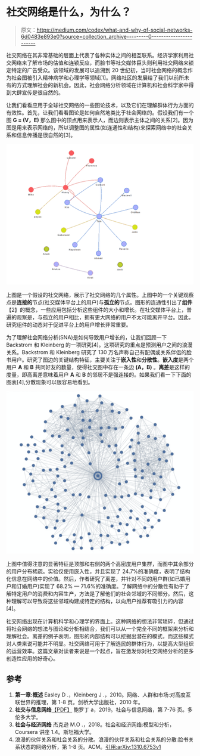 # 社交网络是什么，为什么？

> 原文：<https://medium.com/codex/what-and-why-of-social-networks-6d0483e893e0?source=collection_archive---------0----------------------->

社交网络在其非常基础的层面上代表了各种实体之间的相互联系。经济学家利用社交网络来了解市场的估值和连锁反应，而脸书等社交媒体巨头则利用社交网络来锁定特定的广告受众。该领域的发展可以追溯到 20 世纪初，当时社会网络的概念作为社会图被引入精神病学和心理学等领域[1]。网络社区的发展给了我们以前所未有的方式理解社会的新机会。因此，社会网络分析领域在计算机和社会科学家中得到大肆宣传是很自然的。

让我们看看应用于全球社交网络的一些图论技术，以及它们在理解群体行为方面的有效性。首先，让我们看看图论是如何自然地类比于社会网络的。假设我们有一个图 **G = (V，E)** 那么图中的顶点用来表示人，而边则表示主体之间的关系[2]。因为图是用来表示网络的，所以调整图的属性(如连通性和结构)来探索网络中的社会关系和信息传播是很自然的[3]。

![](img/6eea0c1c28131e833fe9c7889ddad008.png)

上图是一个假设的社交网络，展示了社交网络的几个属性。上图中的一个关键观察点是**连接的**节点(社交媒体平台上的用户)与**孤立的**节点。图形的连通性引出了**组件**【2】的概念，一些应用包括分析这些组件的大小和增长。在社交媒体平台上，普遍的观察是，与孤立的用户相比，拥有更大网络的用户不太可能离开平台。因此，研究组件的动态对于促进平台上的用户增长非常重要。

为了理解社会网络分析(SNA)是如何导致用户增长的，让我们回顾一下 Backstrom 和 Kleinberg 的一项研究[4]。这项研究的重点是预测用户之间的浪漫关系。Backstrom 和 Kleinberg 研究了 130 万名声称自己有配偶或关系伴侣的脸书用户。研究了图边的关键结构特征，主要关注于**嵌入性**和**分散性**。**嵌入度**是两个用户 **A** 和 **B** 共同好友的数量，使得社交图中存在一条边 **(A，B)** 。**离差**是这样的度量，即高离差意味着用户 **A** 和 **B** 的邻居不是强连接的。如果我们看一下下面的图表[4],分散现象可以很容易地看到。

![](img/d913b8b95bfc63c46673e2b0a5d12d4d.png)

上图中值得注意的显著特征是顶部和右侧的两个高密度用户集群，而图中其余部分的用户分布稀疏。实验仅使用嵌入性，并且实现了 24.7%的准确度，表明了结构化信息在网络中的价值。然后，作者研究了离差，并针对不同的用户群(如已婚用户和订婚用户)实现了 68.2% — 71.6%的准确度。了解网络中的分散性有助于了解特定用户的消费和内容生产，方法是了解他们的社会邻域的不同部分。然后，这种理解可以导致将这些邻域构建成特定的结构，以向用户推荐有吸引力的内容[4]。

社交网络出现在计算机科学和心理学的界面上。这种网络的想法非常琐碎，但通过将社会网络的想法与图论和分析相结合，我们可以从一个完全不同的框架来分析和理解社会。离差的例子表明，图形的内部结构可以挖掘出潜在的模式，而这些模式对人类来说可能并不明显。社交网络可用于了解选民的群体行为，以提高大型组织的运营效率。这篇文章对读者来说是一个起点，旨在激发你对社交网络分析的更多创造性应用的好奇心。

## 参考

1.  **第一章:概述**
    Easley D .，Kleinberg J .，2010。网络、人群和市场:对高度互联世界的推理，第 1-8 页。剑桥大学出版社，2010 年。
2.  **社交与信息网络**[【PDF】](http://www.cs.toronto.edu/~bor/303s19/docs/W1.pdf)
    鲍罗丁 a，2019。社会与信息网络，第 7-76 页。多伦多大学。
3.  **社会与经济网络**
    杰克逊 M.O .，2018。社会和经济网络:模型和分析，Coursera 讲座 1.4。斯坦福大学。
4.  浪漫的伙伴关系和社会关系的分散。浪漫的伙伴关系和社会关系的分散:脸书关系状态的网络分析，第 1-8 页。ACM。[引用:arXiv:1310.6753v1](https://arxiv.org/abs/1310.6753v1)